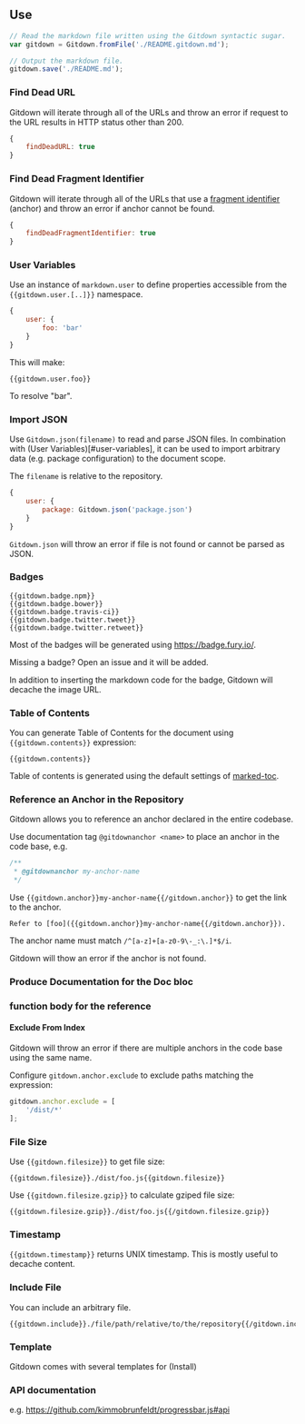 ## Use

```js
// Read the markdown file written using the Gitdown syntactic sugar.
var gitdown = Gitdown.fromFile('./README.gitdown.md');

// Output the markdown file.
gitdown.save('./README.md');
```

### Find Dead URL

Gitdown will iterate through all of the URLs and throw an error if request to the URL results in HTTP status other than 200.

```js
{
    findDeadURL: true
}
```

### Find Dead Fragment Identifier

Gitdown will iterate through all of the URLs that use a [fragment identifier](http://www.w3.org/html/wg/drafts/html/master/browsers.html#scroll-to-fragid) (anchor) and throw an error if anchor cannot be found.

```js
{
    findDeadFragmentIdentifier: true
}
```

### User Variables

Use an instance of `markdown.user` to define properties accessible from the `{{gitdown.user.[..]}}` namespace.

```js
{
    user: {
        foo: 'bar'
    }
}
```

This will make:

```Handlebars
{{gitdown.user.foo}}
```

To resolve "bar".

### Import JSON

Use `Gitdown.json(filename)` to read and parse JSON files. In combination with (User Variables)[#user-variables], it can be used to import arbitrary data (e.g. package configuration) to the document scope.

The `filename` is relative to the repository.

```js
{
    user: {
        package: Gitdown.json('package.json')
    }
}
```

`Gitdown.json` will throw an error if file is not found or cannot be parsed as JSON.

### Badges

```Handlebars
{{gitdown.badge.npm}}
{{gitdown.badge.bower}}
{{gitdown.badge.travis-ci}}
{{gitdown.badge.twitter.tweet}}
{{gitdown.badge.twitter.retweet}}
```

Most of the badges will be generated using https://badge.fury.io/.

Missing a badge? Open an issue and it will be added.

In addition to inserting the markdown code for the badge, Gitdown will decache the image URL.

### Table of Contents

You can generate Table of Contents for the document using `{{gitdown.contents}}` expression:

```Handlebars
{{gitdown.contents}}
```

Table of contents is generated using the default settings of [marked-toc](https://github.com/jonschlinkert/marked-toc).

### Reference an Anchor in the Repository

Gitdown allows you to reference an anchor declared in the entire codebase.

Use documentation tag `@gitdownanchor <name>` to place an anchor in the code base, e.g.

```js
/**
 * @gitdownanchor my-anchor-name
 */
```

Use `{{gitdown.anchor}}my-anchor-name{{/gitdown.anchor}}` to get the link to the anchor.

```
Refer to [foo]({{gitdown.anchor}}my-anchor-name{{/gitdown.anchor}}).
```

The anchor name must match `/^[a-z]+[a-z0-9\-_:\.]*$/i`.

Gitdown will thow an error if the anchor is not found.

### Produce Documentation for the Doc bloc

### function body for the reference

#### Exclude From Index

Gitdown will throw an error if there are multiple anchors in the code base using the same name.

Configure `gitdown.anchor.exclude` to exclude paths matching the expression:

```js
gitdown.anchor.exclude = [
    '/dist/*'
];
```

### File Size

Use `{{gitdown.filesize}}` to get file size:

```Handlebars
{{gitdown.filesize}}./dist/foo.js{{gitdown.filesize}}
```

Use `{{gitdown.filesize.gzip}}` to calculate gziped file size:

```Handlebars
{{gitdown.filesize.gzip}}./dist/foo.js{{/gitdown.filesize.gzip}}
```

### Timestamp

`{{gitdown.timestamp}}` returns UNIX timestamp. This is mostly useful to decache content.


### Include File

You can include an arbitrary file.

```Handlebars
{{gitdown.include}}./file/path/relative/to/the/repository{{/gitdown.include}}
```

### Template

Gitdown comes with several templates for (Install)


### API documentation

e.g. https://github.com/kimmobrunfeldt/progressbar.js#api